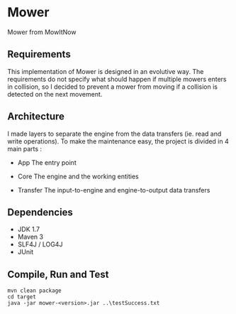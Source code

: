 Mower
=====

Mower from MowItNow


Requirements
------------
This implementation of Mower is designed in an evolutive way.
The requirements do not specify what should happen if multiple mowers enters in collision, so I decided to prevent a  mower from moving if a collision is detected on the next movement.

Architecture
------------
I made layers to separate the engine from the data transfers (ie. read and write operations). To make the maintenance easy, the project is divided in 4 main parts :
* App
  The entry point
* Core
  The engine and the working entities

* Transfer
  The input-to-engine and engine-to-output data transfers

Dependencies
------------
* JDK 1.7
* Maven 3
* SLF4J / LOG4J
* JUnit

Compile, Run and Test
---------------------
    mvn clean package
    cd target
    java -jar mower-<version>.jar ..\testSuccess.txt
    
